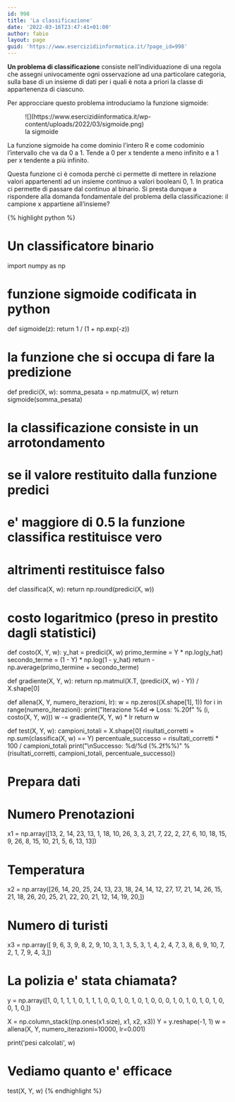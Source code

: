 ```yaml
---
id: 998
title: 'La classificazione'
date: '2022-03-16T23:47:41+01:00'
author: fabio
layout: page
guid: 'https://www.esercizidiinformatica.it/?page_id=998'
---
```


**Un problema di classificazione** consiste nell’individuazione di una regola che assegni univocamente ogni osservazione ad una particolare categoria, sulla base di un insieme di dati per i quali è nota a priori la classe di appartenenza di ciascuno.

Per approcciare questo problema introduciamo la funzione sigmoide:

<figure class="wp-block-image size-full">![](https://www.esercizidiinformatica.it/wp-content/uploads/2022/03/sigmoide.png)<figcaption>la sigmoide</figcaption></figure>La funzione sigmoide ha come dominio l’intero R e come codominio l’intervallo che va da 0 a 1. Tende a 0 per x tendente a meno infinito e a 1 per x tendente a più infinito.

Questa funzione ci è comoda perchè ci permette di mettere in relazione valori appartenenti ad un insieme continuo a valori booleani 0, 1. In pratica ci permette di passare dal continuo al binario. Si presta dunque a rispondere alla domanda fondamentale del problema della classificazione: il campione x appartiene all’insieme?

{% highlight python %}
# Un classificatore binario

import numpy as np

# funzione sigmoide codificata in python
def sigmoide(z):
    return 1 / (1 + np.exp(-z))

# la funzione che si occupa di fare la predizione
def predici(X, w):
    somma_pesata = np.matmul(X, w)
    return sigmoide(somma_pesata)

# la classificazione consiste in un arrotondamento
# se il valore restituito dalla funzione predici
# e' maggiore di 0.5 la funzione classifica restituisce vero
# altrimenti restituisce falso
def classifica(X, w):
    return np.round(predici(X, w))

# costo logaritmico (preso in prestito dagli statistici)
def costo(X, Y, w):
    y_hat = predici(X, w)
    primo_termine = Y * np.log(y_hat)
    secondo_terme = (1 - Y) * np.log(1 - y_hat)
    return -np.average(primo_termine + secondo_terme)


def gradiente(X, Y, w):
    return np.matmul(X.T, (predici(X, w) - Y)) / X.shape[0]


def allena(X, Y, numero_iterazioni, lr):
    w = np.zeros((X.shape[1], 1))
    for i in range(numero_iterazioni):
        print("Iterazione %4d => Loss: %.20f" % (i, costo(X, Y, w)))
        w -= gradiente(X, Y, w) * lr
    return w


def test(X, Y, w):
    campioni_totali = X.shape[0]
    risultati_corretti = np.sum(classifica(X, w) == Y)
    percentuale_successo = risultati_corretti * 100 / campioni_totali
    print("\nSuccesso: %d/%d (%.2f%%)" % (risultati_corretti, campioni_totali, percentuale_successo))


# Prepara dati
# Numero Prenotazioni
x1 = np.array([13, 2, 14, 23, 13, 1, 18, 10, 26, 3, 3, 21, 7, 22, 2, 27, 6, 10,
 18, 15, 9, 26, 8, 15, 10, 21, 5, 6, 13, 13])
# Temperatura
x2 = np.array([26, 14, 20, 25, 24, 13, 23, 18, 24, 14, 12, 27, 17, 21, 14, 26, 15, 21,
 18, 26, 20, 25, 21, 22, 20, 21, 12, 14, 19, 20,])
# Numero di turisti
x3 = np.array([ 9,  6,  3,  9,  8,  2,  9, 10,  3,  1,  3,  5,  3,  1,  4,  2,  4,  7,
  3,  8,  6,  9, 10,  7,  2,  1,  7,  9,  4,  3,])
# La polizia e' stata chiamata?
y = np.array([1, 0, 1, 1, 1, 0, 1, 1, 1, 0, 0, 1, 0, 1, 0, 1, 0, 0, 0, 1, 0, 1, 0, 1,
 0, 1, 0, 0, 1, 0,])

X = np.column_stack((np.ones(x1.size), x1, x2, x3))
Y = y.reshape(-1, 1)
w = allena(X, Y, numero_iterazioni=10000, lr=0.001)

print('pesi calcolati', w)

# Vediamo quanto e' efficace
test(X, Y, w)
{% endhighlight %}

</div>